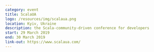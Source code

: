 ```yaml
---
category: event
title: ScalaUA
logo: /resources/img/scalaua.png
location: Kyiv, Ukraine
description: the Scala-community-driven conference for developers
start: 29 March 2019
end: 30 March 2019
link-out: https://www.scalaua.com/
---
```

